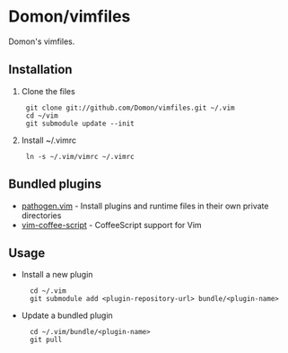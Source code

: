 # Domon/vimfiles

Domon's vimfiles.


## Installation

1. Clone the files

        git clone git://github.com/Domon/vimfiles.git ~/.vim
        cd ~/vim
        git submodule update --init

2. Install ~/.vimrc

        ln -s ~/.vim/vimrc ~/.vimrc


## Bundled plugins

* [pathogen.vim](https://github.com/tpope/vim-pathogen) - Install plugins and runtime files in their own private directories
* [vim-coffee-script](https://github.com/kchmck/vim-coffee-script) - CoffeeScript support for Vim


## Usage

* Install a new plugin

        cd ~/.vim
        git submodule add <plugin-repository-url> bundle/<plugin-name>

* Update a bundled plugin

        cd ~/.vim/bundle/<plugin-name>
        git pull


